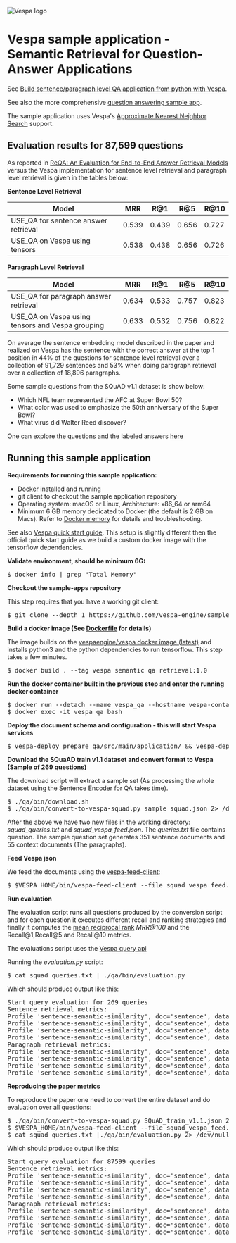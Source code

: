 
<!-- Copyright Yahoo. Licensed under the terms of the Apache 2.0 license. See LICENSE in the project root.-->

![Vespa logo](https://vespa.ai/assets/vespa-logo-color.png)

# Vespa sample application - Semantic Retrieval for Question-Answer Applications 

See [Build sentence/paragraph level QA application from python with Vespa](https://blog.vespa.ai/build-qa-app-from-python-with-vespa/). 

See also the more comprehensive [question answering sample app](../dense-passage-retrieval-with-ann/).

The sample application uses Vespa's
[Approximate Nearest Neighbor Search](https://docs.vespa.ai/en/approximate-nn-hnsw.html) support.

## Evaluation results for 87,599 questions

As reported in  [ReQA: An Evaluation for End-to-End Answer Retrieval Models](https://arxiv.org/abs/1907.04780)
versus the Vespa implementation for sentence level retrieval and paragraph level retrieval is given in the tables below:

**Sentence Level Retrieval**

|Model   | MRR  | R@1  | R@5  | R@10  |
|---|---|---|---|---|
|USE_QA for sentence answer retrieval | 0.539  | 0.439  | 0.656  | 0.727   |
|USE_QA on Vespa using tensors        | 0.538  | 0.438  | 0.656  | 0.726   |

**Paragraph Level Retrieval**

|Model   | MRR  | R@1  | R@5  | R@10  |
|---|---|---|---|---|
|USE_QA for paragraph answer retrieval | 0.634 | 0.533 | 0.757 | 0.823   |
|USE_QA on Vespa using tensors and Vespa grouping       | 0.633 | 0.532| 0.756  | 0.822|

On average the sentence embedding model described in the paper and realized on Vespa
has the sentence with the correct answer at the top 1 position in 44% of the questions for sentence level retrieval
over a collection of 91,729 sentences and 53% when doing paragraph retrieval over a collection of 18,896 paragraphs.

Some sample questions from the SQuAD v1.1 dataset is show below:

* Which NFL team represented the AFC at Super Bowl 50?
* What color was used to emphasize the 50th anniversary of the Super Bowl?
* What virus did Walter Reed discover?

One can explore the questions and the labeled answers [here](https://rajpurkar.github.io/SQuAD-explorer/explore/1.1/dev/)

## Running this sample application 

**Requirements for running this sample application:**

* [Docker](https://www.docker.com/) installed and running  
* git client to checkout the sample application repository
* Operating system: macOS or Linux, Architecture: x86_64 or arm64 
* Minimum 6 GB memory dedicated to Docker (the default is 2 GB on Macs).
  Refer to [Docker memory](https://docs.vespa.ai/en/operations/docker-containers.html#memory)
  for details and troubleshooting.
 
See also [Vespa quick start guide](https://docs.vespa.ai/en/vespa-quick-start.html).
This setup is slightly different then the official quick start guide
as we build a custom docker image  with the tensorflow dependencies.

**Validate environment, should be minimum 6G:**

<pre>
$ docker info | grep "Total Memory"
</pre>


**Checkout the sample-apps repository**

This step requires that you have a working git client:
<pre>
$ git clone --depth 1 https://github.com/vespa-engine/sample-apps.git; cd sample-apps/semantic-qa-retrieval
</pre>


**Build a docker image (See [Dockerfile](Dockerfile) for details)**

The image builds on the [vespaengine/vespa docker image (latest)](https://hub.docker.com/r/vespaengine/vespa/tags)
and installs python3 and the python dependencies to run tensorflow.
This step takes a few minutes.
<pre>
$ docker build . --tag vespa_semantic_qa_retrieval:1.0
</pre>


**Run the docker container built in the previous step and enter the running docker container**

<pre>
$ docker run --detach --name vespa_qa --hostname vespa-container vespa_semantic_qa_retrieval:1.0
$ docker exec -it vespa_qa bash 
</pre>


**Deploy the document schema and configuration - this will start Vespa services**

<pre>
$ vespa-deploy prepare qa/src/main/application/ && vespa-deploy activate
</pre>


**Download the SQuaAD train v1.1 dataset and convert format to Vespa (Sample of 269 questions)**

The download script will extract a sample set
(As processing the whole dataset using the Sentence Encoder for QA takes time).

<pre>
$ ./qa/bin/download.sh
$ ./qa/bin/convert-to-vespa-squad.py sample_squad.json 2> /dev/null
</pre>

After the above we have two new files in the working directory: 
_squad_queries.txt_ and _squad_vespa_feed.json_.
The _queries.txt_ file contains question.
The sample question set generates 351 sentence documents and 55 context documents (The paragraphs).


**Feed Vespa json** 

We feed the documents using the [vespa-feed-client](https://docs.vespa.ai/en/vespa-feed-client.html):
<pre>
$ $VESPA_HOME/bin/vespa-feed-client --file squad_vespa_feed.json --endpoint http://localhost:8080
</pre>


**Run evaluation**

The evaluation script runs all questions produced by the conversion script
and for each question it executes different recall and ranking strategies and finally it computes the
[mean reciprocal rank](https://en.wikipedia.org/wiki/Mean_reciprocal_rank) _MRR@100_
and the Recall@1,Recall@5 and Recall@10 metrics.

The evaluations script uses the [Vespa query api](https://docs.vespa.ai/en/query-api.html)

Running the _evaluation.py_ script:

<pre>
$ cat squad_queries.txt | ./qa/bin/evaluation.py
</pre>

Which should produce output like this:

<pre>
Start query evaluation for 269 queries
Sentence retrieval metrics:
Profile 'sentence-semantic-similarity', doc='sentence', dataset='squad',   MRR@100  0.5799
Profile 'sentence-semantic-similarity', doc='sentence', dataset='squad',   R@1 0.4498
Profile 'sentence-semantic-similarity', doc='sentence', dataset='squad',   R@5 0.7398
Profile 'sentence-semantic-similarity', doc='sentence', dataset='squad',   R@10 0.8290
Paragraph retrieval metrics:
Profile 'sentence-semantic-similarity', doc='sentence', dataset='squad',   MRR@100  0.7030
Profile 'sentence-semantic-similarity', doc='sentence', dataset='squad',   R@1 0.5725
Profile 'sentence-semantic-similarity', doc='sentence', dataset='squad',   R@5 0.8625
Profile 'sentence-semantic-similarity', doc='sentence', dataset='squad',   R@10 0.9405
</pre>


**Reproducing the paper metrics**

To reproduce the paper one need to convert the entire dataset and do evaluation over all questions:

<pre>
$ ./qa/bin/convert-to-vespa-squad.py SQuAD_train_v1.1.json 2> /dev/null
$ $VESPA_HOME/bin/vespa-feed-client --file squad_vespa_feed.json --endpoint http://localhost:8080
$ cat squad_queries.txt |./qa/bin/evaluation.py 2> /dev/null
</pre>

Which should produce output like this: 
<pre>
Start query evaluation for 87599 queries
Sentence retrieval metrics:
Profile 'sentence-semantic-similarity', doc='sentence', dataset='squad',   MRR@100  0.5376
Profile 'sentence-semantic-similarity', doc='sentence', dataset='squad',   R@1 0.4380
Profile 'sentence-semantic-similarity', doc='sentence', dataset='squad',   R@5 0.6551
Profile 'sentence-semantic-similarity', doc='sentence', dataset='squad',   R@10 0.7262
Paragraph retrieval metrics:
Profile 'sentence-semantic-similarity', doc='sentence', dataset='squad',   MRR@100  0.6330
Profile 'sentence-semantic-similarity', doc='sentence', dataset='squad',   R@1 0.5322
Profile 'sentence-semantic-similarity', doc='sentence', dataset='squad',   R@5 0.7555
Profile 'sentence-semantic-similarity', doc='sentence', dataset='squad',   R@10 0.8218
</pre>
